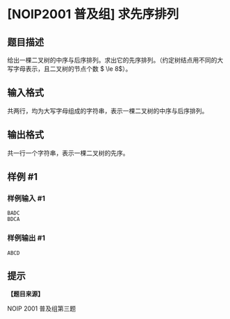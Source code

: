 # [NOIP2001 普及组] 求先序排列

## 题目描述

给出一棵二叉树的中序与后序排列。求出它的先序排列。（约定树结点用不同的大写字母表示，且二叉树的节点个数 $ \le 8$）。

## 输入格式

共两行，均为大写字母组成的字符串，表示一棵二叉树的中序与后序排列。

## 输出格式

共一行一个字符串，表示一棵二叉树的先序。

## 样例 #1

### 样例输入 #1

```
BADC
BDCA
```

### 样例输出 #1

```
ABCD
```

## 提示

**【题目来源】**

NOIP 2001 普及组第三题

